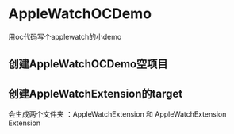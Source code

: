 # AppleWatchOCDemo
用oc代码写个applewatch的小demo


## 创建AppleWatchOCDemo空项目

## 创建AppleWatchExtension的target
会生成两个文件夹 ：AppleWatchExtension 和 AppleWatchExtension Extension



